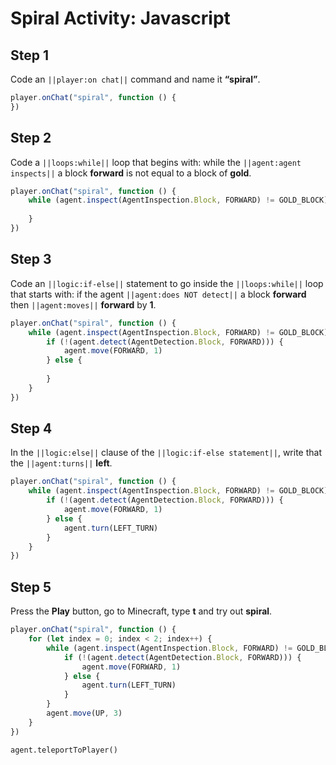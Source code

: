 # Spiral Activity: Javascript


## Step 1
Code an ``||player:on chat||`` command and name it **“spiral”**.

```javascript
player.onChat("spiral", function () {
})
```

## Step 2

Code a ``||loops:while||`` loop that begins with: while the ``||agent:agent inspects||`` a block **forward** is not equal to a block of **gold**.

```javascript
player.onChat("spiral", function () {
    while (agent.inspect(AgentInspection.Block, FORWARD) != GOLD_BLOCK) {
    	
    }
})
```

## Step 3

Code an ``||logic:if-else||`` statement to go inside the ``||loops:while||`` loop that starts with: if the agent ``||agent:does NOT detect||`` a block **forward** then ``||agent:moves||`` **forward** by **1**. 

```javascript
player.onChat("spiral", function () {
    while (agent.inspect(AgentInspection.Block, FORWARD) != GOLD_BLOCK) {
        if (!(agent.detect(AgentDetection.Block, FORWARD))) {
            agent.move(FORWARD, 1)
        } else {
        	
        }
    }
})
```

## Step 4

In the ``||logic:else||`` clause of the ``||logic:if-else statement||``, write that the ``||agent:turns||`` **left**. 

```javascript
player.onChat("spiral", function () {
    while (agent.inspect(AgentInspection.Block, FORWARD) != GOLD_BLOCK) {
        if (!(agent.detect(AgentDetection.Block, FORWARD))) {
            agent.move(FORWARD, 1)
        } else {
            agent.turn(LEFT_TURN)
        }
    }
})
```

## Step 5
Press the **Play** button, go to Minecraft, type **t** and try out **spiral**. 

```javascript
player.onChat("spiral", function () { 
    for (let index = 0; index < 2; index++) { 
        while (agent.inspect(AgentInspection.Block, FORWARD) != GOLD_BLOCK) { 
            if (!(agent.detect(AgentDetection.Block, FORWARD))) { 
                agent.move(FORWARD, 1) 
            } else { 
                agent.turn(LEFT_TURN) 
            } 
        } 
        agent.move(UP, 3) 
    } 
}) 
```
```ghost
agent.teleportToPlayer()
```
